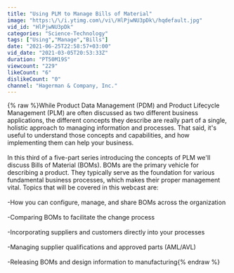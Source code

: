 ```yaml
---
title: "Using PLM to Manage Bills of Material"
image: "https:\/\/i.ytimg.com\/vi\/HlPjwNU3pDk\/hqdefault.jpg"
vid_id: "HlPjwNU3pDk"
categories: "Science-Technology"
tags: ["Using","Manage","Bills"]
date: "2021-06-25T22:58:57+03:00"
vid_date: "2021-03-05T20:53:33Z"
duration: "PT50M19S"
viewcount: "229"
likeCount: "6"
dislikeCount: "0"
channel: "Hagerman & Company, Inc."
---
```

{% raw %}While Product Data Management (PDM) and Product Lifecycle Management (PLM) are often discussed as two different business applications, the different concepts they describe are really part of a single, holistic approach to managing information and processes. That said, it's useful to understand those concepts and capabilities, and how implementing them can help your business. <br /><br />In this third of a five-part series introducing the concepts of PLM we'll discuss Bills of Material (BOMs).  BOMs are the primary vehicle for describing a product.  They typically serve as the foundation for various fundamental business processes, which makes their proper management vital.  Topics that will be covered in this webcast are:  <br /><br />-How you can configure, manage, and share BOMs across the organization<br /><br />-Comparing BOMs to facilitate the change process<br /><br />-Incorporating suppliers and customers directly into your processes<br /><br />-Managing supplier qualifications and approved parts (AML/AVL)<br /><br />-Releasing BOMs and design information to manufacturing{% endraw %}
